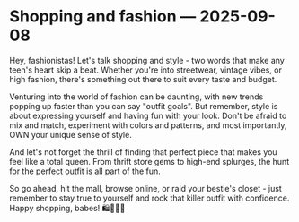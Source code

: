 # Shopping and fashion — 2025-09-08

Hey, fashionistas! Let's talk shopping and style - two words that make any teen's heart skip a beat. Whether you're into streetwear, vintage vibes, or high fashion, there's something out there to suit every taste and budget. 

Venturing into the world of fashion can be daunting, with new trends popping up faster than you can say "outfit goals". But remember, style is about expressing yourself and having fun with your look. Don't be afraid to mix and match, experiment with colors and patterns, and most importantly, OWN your unique sense of style.

And let's not forget the thrill of finding that perfect piece that makes you feel like a total queen. From thrift store gems to high-end splurges, the hunt for the perfect outfit is all part of the fun.

So go ahead, hit the mall, browse online, or raid your bestie's closet - just remember to stay true to yourself and rock that killer outfit with confidence. Happy shopping, babes! 🛍️💁‍♀️💕